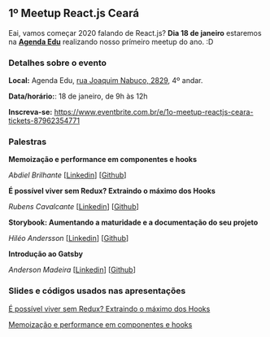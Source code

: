 ## 1º Meetup React.js Ceará

Eai, vamos começar 2020 falando de React.js? **Dia 18 de janeiro** estaremos na **[Agenda Edu](https://www.google.com/maps/place/Agenda+Edu/@-3.7496198,-38.5057294,15z/data=!4m2!3m1!1s0x0:0x5e15d77ff15bcd89?sa=X&ved=2ahUKEwi794idh-XmAhVIJrkGHd8zAaMQ_BIwD3oECA8QCA)** realizando nosso prímeiro meetup do ano. :D

### Detalhes sobre o evento

**Local:** Agenda Edu, [rua Joaquim Nabuco, 2829](https://www.google.com/maps/place/Agenda+Edu/@-3.7496198,-38.5057294,15z/data=!4m2!3m1!1s0x0:0x5e15d77ff15bcd89?sa=X&ved=2ahUKEwi794idh-XmAhVIJrkGHd8zAaMQ_BIwD3oECA8QCA), 4º andar.

**Data/horário:**: 18 de janeiro, de 9h às 12h

**Inscreva-se:** https://www.eventbrite.com.br/e/1o-meetup-reactjs-ceara-tickets-87962354771

### Palestras

**Memoização e performance em componentes e hooks**

_Abdiel Brilhante_ [[Linkedin](https://www.linkedin.com/in/abdiel-brilhante-245a47135/)] [[Github](https://github.com/abdielbrilhante)]

**É possível viver sem Redux? Extraindo o máximo dos Hooks**

_Rubens Cavalcante_ [[Linkedin](https://www.linkedin.com/in/rubens-pinheiro-a34a4823/)] [[Github](https://github.com/rubenspgcavalcante)]

**Storybook: Aumentando a maturidade e a documentação do seu projeto**

_Hiléo Andersson_ [[Linkedin](https://www.linkedin.com/in/hileo-andersson/)] [[Github](https://github.com/hileomsi)]

**Introdução ao Gatsby**

_Anderson Madeira_ [[Linkedin](https://www.linkedin.com/in/andersonmadeiracs/)] [[Github](https://github.com/andersonmadeira)]

### Slides e códigos usados nas apresentações

[É possível viver sem Redux? Extraindo o máximo dos Hooks](https://drive.google.com/open?id=12k3-ydO4patQNWAvlydYXsyVqj375Tih)

[Memoização e performance em componentes e hooks](https://github.com/abdielbrilhante/react-perf-examples)

